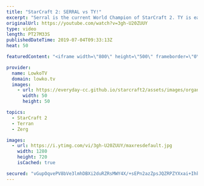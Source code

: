 ```yaml
---
title: "StarCraft 2: SERRAL vs TY!"
excerpt: "Serral is the current World Champion of StarCraft 2. TY is easily one of the best Terran players in the world. In today's video they face off against in each other in an epic match of top level professional StarCraft. This is a tournament match that was recently played at Homestory Cup.  Get exclusive"
originalUrl: https://youtube.com/watch?v=3gh-U20ZUUY
type: video
length: PT27M33S
publishedDateTime: 2019-07-04T09:33:13Z
heat: 50

featuredContent: "<iframe width=\"800\" height=\"500\" frameborder=\"0\" src=\"https://www.youtube.com/embed/3gh-U20ZUUY\" allow=\"accelerometer; autoplay; encrypted-media; gyroscope; picture-in-picture\" allowfullscreen></iframe>"

provider:
  name: LowkoTV
  domain: lowko.tv
  images:
    - url: https://everyday-cc.github.io/starcraft2/assets/images/organizations/lowko.tv-50x50.jpg
      width: 50
      height: 50

topics:
  - StarCraft 2
  - Terran
  - Zerg

images:
  - url: https://i.ytimg.com/vi/3gh-U20ZUUY/maxresdefault.jpg
    width: 1280
    height: 720
    isCached: true

secured: "vGupOqvePV8bVe3lmhDBXi2duRZRsMWY4X/+sEPn2azZpsJQZRPZYXxai+IhkvXa29Xls+Qu05sPLTwDHZOHShYOZXb6jhFDVygbp8T9VAKc66fGEFqTHg4IXUx+w9nNlkrcF3Bhy7pgcpzusyKNH8lCxKu49/iSUpJqehF33zfl7w8b0QyGYdTAN8ZojmJwiuFq76ntlMhkdOj/jZJHD2C3GRFqa1nqAm2+xlYZqcooXQq2L6w+s3af6MtBCaOfDC3lonXcc1QnQm1pT2XolbKH4tpmKuuREBkDXzQtluCqkqzdQC7MSGD9/7Xhq+WY7trX3QTUj96ZZ0qADqnX7uSMBy9k6NHbQrQhugUYqRhEILI8eFg0NaLZyoNvBlA1TMVLjdhOC0P60PJ1/VI0BjAK4nSvW3bYLFlYviNEJy8UenJ7iR4xS6TrGG0MDQFR;o6TRLO21Jx4ySqv+pw8Kcg=="
---
```


